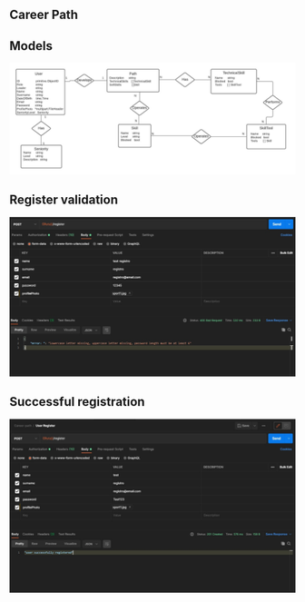 ## Career Path

## Models

![overview](./Career_Path.jpeg)

## Register validation

![overview](./registroPostman.jpg)

## Successful registration

![overview](./registroExitoso.jpg)